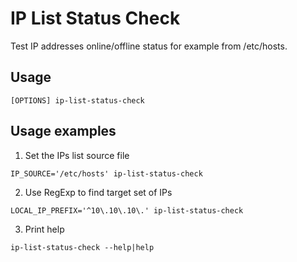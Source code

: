 # IP List Status Check #

Test IP addresses online/offline status for example from /etc/hosts.

## Usage ##

```
[OPTIONS] ip-list-status-check
```
## Usage examples ##

1. Set the IPs list source file 

```
IP_SOURCE='/etc/hosts' ip-list-status-check
```

2. Use RegExp to find target set of IPs

```
LOCAL_IP_PREFIX='^10\.10\.10\.' ip-list-status-check
```

3. Print help

```
ip-list-status-check --help|help
```
